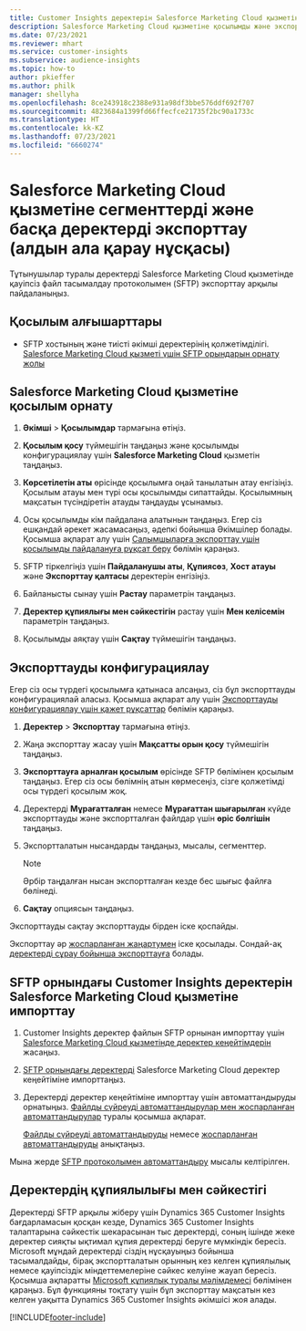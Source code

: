 ```yaml
---
title: Customer Insights деректерін Salesforce Marketing Cloud қызметіне экспорттау
description: Salesforce Marketing Cloud қызметіне қосылымды және экспорттауды конфигурациялау жолы туралы ақпарат.
ms.date: 07/23/2021
ms.reviewer: mhart
ms.service: customer-insights
ms.subservice: audience-insights
ms.topic: how-to
author: pkieffer
ms.author: philk
manager: shellyha
ms.openlocfilehash: 8ce243918c2388e931a98df3bbe576ddf692f707
ms.sourcegitcommit: 4823684a1399fd66ffecfce21735f2bc90a1733c
ms.translationtype: HT
ms.contentlocale: kk-KZ
ms.lasthandoff: 07/23/2021
ms.locfileid: "6660274"
---
```

# <a name="export-segments-and-other-data-to-salesforce-marketing-cloud-preview"></a>Salesforce Marketing Cloud қызметіне сегменттерді және басқа деректерді экспорттау (алдын ала қарау нұсқасы)

Тұтынушылар туралы деректерді Salesforce Marketing Cloud қызметінде қауіпсіз файл тасымалдау протоколымен (SFTP) экспорттау арқылы пайдаланыңыз.

## <a name="prerequisites-for-connection"></a>Қосылым алғышарттары

- SFTP хостының және тиісті әкімші деректерінің қолжетімділігі. [Salesforce Marketing Cloud қызметі үшін SFTP орындарын орнату жолы](https://help.salesforce.com/articleView?id=sf.mc_es_configure_enhanced_ftp.htm&type=5) 

## <a name="set-up-the-connection-to-salesforce-marketing-cloud"></a>Salesforce Marketing Cloud қызметіне қосылым орнату

1. **Әкімші** > **Қосылымдар** тармағына өтіңіз.

1. **Қосылым қосу** түймешігін таңдаңыз және қосылымды конфигурациялау үшін **Salesforce Marketing Cloud** қызметін таңдаңыз.

1. **Көрсетілетін аты** өрісінде қосылымға оңай танылатын атау енгізіңіз. Қосылым атауы мен түрі осы қосылымды сипаттайды. Қосылымның мақсатын түсіндіретін атауды таңдауды ұсынамыз.

1. Осы қосылымды кім пайдалана алатынын таңдаңыз. Егер сіз ешқандай әрекет жасамасаңыз, әдепкі бойынша Әкімшілер болады. Қосымша ақпарат алу үшін [Салымшыларға экспорттау үшін қосылымды пайдалануға рұқсат беру](connections.md#allow-contributors-to-use-a-connection-for-exports) бөлімін қараңыз.

1. SFTP тіркелгіңіз үшін **Пайдаланушы аты**, **Құпиясөз**, **Хост атауы** және **Экспорттау қалтасы** деректерін енгізіңіз.

1. Байланысты сынау үшін **Растау** параметрін таңдаңыз.

1. **Деректер құпиялығы мен сәйкестігін** растау үшін **Мен келісемін** параметрін таңдаңыз.

1. Қосылымды аяқтау үшін **Сақтау** түймешігін таңдаңыз.

## <a name="configure-an-export"></a>Экспорттауды конфигурациялау

Егер сіз осы түрдегі қосылымға қатынаса алсаңыз, сіз бұл экспорттауды конфигурациялай аласыз. Қосымша ақпарат алу үшін [Экспорттауды конфигурациялау үшін қажет рұқсаттар](export-destinations.md#set-up-a-new-export) бөлімін қараңыз.

1. **Деректер** > **Экспорттау** тармағына өтіңіз.

1. Жаңа экспорттау жасау үшін **Мақсатты орын қосу** түймешігін таңдаңыз.

1. **Экспорттауға арналған қосылым** өрісінде SFTP бөлімінен қосылым таңдаңыз. Егер сіз осы бөлімнің атын көрмесеңіз, сізге қолжетімді осы түрдегі қосылым жоқ.

1. Деректерді **Мұрағатталған** немесе **Мұрағаттан шығарылған** күйде экспорттауды және экспортталған файлдар үшін **өріс бөлгішін** таңдаңыз.

1. Экспортталатын нысандарды таңдаңыз, мысалы, сегменттер.

   > [!NOTE]
   > Әрбір таңдалған нысан экспортталған кезде бес шығыс файлға бөлінеді. 

1. **Сақтау** опциясын таңдаңыз.

Экспорттауды сақтау экспорттауды бірден іске қоспайды.

Экспорттау әр [жоспарланған жаңартумен](system.md#schedule-tab) іске қосылады. Сондай-ақ [деректерді сұрау бойынша экспорттауға](export-destinations.md#run-exports-on-demand) болады. 

## <a name="import-customer-insights-data-from-sftp-location-to-salesforce-marketing-cloud"></a>SFTP орнындағы Customer Insights деректерін Salesforce Marketing Cloud қызметіне импорттау

1. Customer Insights деректер файлын SFTP орнынан импорттау үшін [Salesforce Marketing Cloud қызметінде деректер кеңейтімдерін](https://help.salesforce.com/articleView?id=sf.mc_es_create_data_extension.htm&type=5) жасаңыз.

2. [SFTP орнындағы деректерді](https://help.salesforce.com/articleView?id=sf.mc_es_import_data_extension_classic.htm&type=5) Salesforce Marketing Cloud деректер кеңейтіміне импорттаңыз. 

3. Деректерді деректер кеңейтіміне импорттау үшін автоматтандыруды орнатыңыз. [Файлды сүйреуді автоматтандырулар мен жоспарланған автоматтандырулар](https://help.salesforce.com/articleView?id=sf.mc_as_triggered_automations.htm&type=5) туралы қосымша ақпарат.

   [Файлды сүйреуді автоматтандыруды](https://help.salesforce.com/articleView?id=sf.mc_as_define_a_triggered_automation.htm&type=5) немесе  [жоспарланған автоматтандыруды](https://help.salesforce.com/articleView?id=sf.mc_as_define_a_scheduled_automation.htm&type=5) анықтаңыз. 

Мына жерде [SFTP протоколымен автоматтандыру](https://help.salesforce.com/articleView?id=sf.mc_as_ftp_and_triggered_automation_scenario.htm&type=5) мысалы келтірілген.

## <a name="data-privacy-and-compliance"></a>Деректердің құпиялылығы мен сәйкестігі

Деректерді SFTP арқылы жіберу үшін Dynamics 365 Customer Insights бағдарламасын қосқан кезде, Dynamics 365 Customer Insights талаптарына сәйкестік шекарасынан тыс деректерді, соның ішінде жеке деректер сияқты ықтимал құпия деректерді беруге мүмкіндік бересіз. Microsoft мұндай деректерді сіздің нұсқауыңыз бойынша тасымалдайды, бірақ экспортталатын орынның кез келген құпиялылық немесе қауіпсіздік міндеттемелеріне сәйкес келуіне жауап бересіз. Қосымша ақпаратты [Microsoft құпиялық туралы мәлімдемесі](https://go.microsoft.com/fwlink/?linkid=396732) бөлімінен қараңыз.
Бұл функцияны тоқтату үшін бұл экспорттау мақсатын кез келген уақытта Dynamics 365 Customer Insights әкімшісі жоя алады.

[!INCLUDE[footer-include](../includes/footer-banner.md)]
